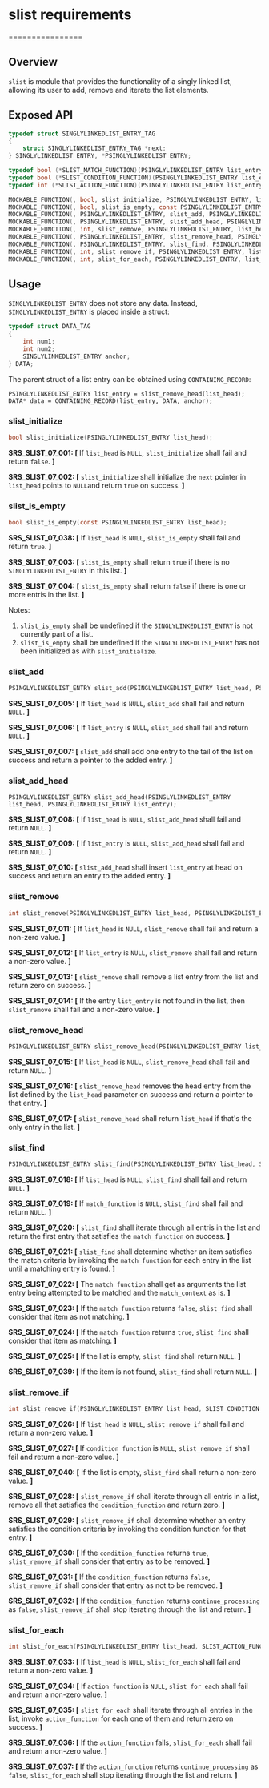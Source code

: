 # slist requirements
================

## Overview

`slist` is module that provides the functionality of a singly linked list, allowing its user to add, remove and iterate the list elements.

## Exposed API

```c
typedef struct SINGLYLINKEDLIST_ENTRY_TAG
{
    struct SINGLYLINKEDLIST_ENTRY_TAG *next;
} SINGLYLINKEDLIST_ENTRY, *PSINGLYLINKEDLIST_ENTRY;

typedef bool (*SLIST_MATCH_FUNCTION)(PSINGLYLINKEDLIST_ENTRY list_entry, const void* match_context);
typedef bool (*SLIST_CONDITION_FUNCTION)(PSINGLYLINKEDLIST_ENTRY list_entry, const void* match_context, bool* continue_processing);
typedef int (*SLIST_ACTION_FUNCTION)(PSINGLYLINKEDLIST_ENTRY list_entry, const void* action_context, bool* continue_processing);

MOCKABLE_FUNCTION(, bool, slist_initialize, PSINGLYLINKEDLIST_ENTRY, list_head);
MOCKABLE_FUNCTION(, bool, slist_is_empty, const PSINGLYLINKEDLIST_ENTRY, list_head);
MOCKABLE_FUNCTION(, PSINGLYLINKEDLIST_ENTRY, slist_add, PSINGLYLINKEDLIST_ENTRY, list_head, PSINGLYLINKEDLIST_ENTRY, list_entry);
MOCKABLE_FUNCTION(, PSINGLYLINKEDLIST_ENTRY, slist_add_head, PSINGLYLINKEDLIST_ENTRY, list_head, PSINGLYLINKEDLIST_ENTRY, list_entry);
MOCKABLE_FUNCTION(, int, slist_remove, PSINGLYLINKEDLIST_ENTRY, list_head, PSINGLYLINKEDLIST_ENTRY, list_entry);
MOCKABLE_FUNCTION(, PSINGLYLINKEDLIST_ENTRY, slist_remove_head, PSINGLYLINKEDLIST_ENTRY, list_head);
MOCKABLE_FUNCTION(, PSINGLYLINKEDLIST_ENTRY, slist_find, PSINGLYLINKEDLIST_ENTRY, list_head, SLIST_MATCH_FUNCTION, match_function, const void*, match_context);
MOCKABLE_FUNCTION(, int, slist_remove_if, PSINGLYLINKEDLIST_ENTRY, list_head, SLIST_CONDITION_FUNCTION, condition_function, const void*, match_context);
MOCKABLE_FUNCTION(, int, slist_for_each, PSINGLYLINKEDLIST_ENTRY, list_head, SLIST_ACTION_FUNCTION, action_function, const void*, action_context);

```
## Usage

`SINGLYLINKEDLIST_ENTRY` does not store any data. Instead, `SINGLYLINKEDLIST_ENTRY` is placed inside a struct:

```c
typedef struct DATA_TAG
{
    int num1;
    int num2;
    SINGLYLINKEDLIST_ENTRY anchor;
} DATA;
```

The parent struct of a list entry can be obtained using `CONTAINING_RECORD`:

```
PSINGLYLINKEDLIST_ENTRY list_entry = slist_remove_head(list_head);
DATA* data = CONTAINING_RECORD(list_entry, DATA, anchor);
```

### slist_initialize
```c
bool slist_initialize(PSINGLYLINKEDLIST_ENTRY list_head);
```

**SRS_SLIST_07_001: [** If `list_head` is `NULL`, `slist_initialize` shall fail and return `false`. **]**

**SRS_SLIST_07_002: [** `slist_initialize` shall initialize the `next` pointer in `list_head` points to `NULL`and return `true` on success.  **]**

### slist_is_empty
```c
bool slist_is_empty(const PSINGLYLINKEDLIST_ENTRY list_head);
```
**SRS_SLIST_07_038: [** If `list_head` is `NULL`, `slist_is_empty` shall fail and return `true`.  **]**

**SRS_SLIST_07_003: [** `slist_is_empty` shall return `true` if there is no `SINGLYLINKEDLIST_ENTRY` in this list. **]** 

**SRS_SLIST_07_004: [** `slist_is_empty` shall return `false` if there is one or more entris in the list. **]** 

Notes:
1. `slist_is_empty` shall be undefined if the `SINGLYLINKEDLIST_ENTRY` is not currently part of a list.
2. `slist_is_empty` shall be undefined if the `SINGLYLINKEDLIST_ENTRY` has not been initialized as with `slist_initialize`.

### slist_add
```c
PSINGLYLINKEDLIST_ENTRY slist_add(PSINGLYLINKEDLIST_ENTRY list_head, PSINGLYLINKEDLIST_ENTRY list_entry);
```

**SRS_SLIST_07_005: [** If `list_head` is `NULL`, `slist_add` shall fail and return `NULL`. **]**

**SRS_SLIST_07_006: [** If `list_entry` is `NULL`, `slist_add` shall fail and return `NULL`. **]**

**SRS_SLIST_07_007: [** `slist_add` shall add one entry to the tail of the list on success and return a pointer to the added entry. **]** 

### slist_add_head
```
PSINGLYLINKEDLIST_ENTRY slist_add_head(PSINGLYLINKEDLIST_ENTRY list_head, PSINGLYLINKEDLIST_ENTRY list_entry);
```

**SRS_SLIST_07_008: [** If `list_head` is `NULL`, `slist_add_head` shall fail and return `NULL`. **]** 

**SRS_SLIST_07_009: [** If `list_entry` is `NULL`, `slist_add_head` shall fail and return `NULL`. **]**

**SRS_SLIST_07_010: [** `slist_add_head` shall insert `list_entry` at head on success and return an entry to the added entry. **]** 

### slist_remove
```c
int slist_remove(PSINGLYLINKEDLIST_ENTRY list_head, PSINGLYLINKEDLIST_ENTRY list_entry);
```

**SRS_SLIST_07_011: [** If `list_head` is `NULL`, `slist_remove` shall fail and return a non-zero value.  **]**

**SRS_SLIST_07_012: [** If `list_entry` is `NULL`, `slist_remove` shall fail and return a non-zero value. **]**

**SRS_SLIST_07_013: [** `slist_remove` shall remove a list entry from the list and return zero on success. **]** 

**SRS_SLIST_07_014: [** If the entry `list_entry` is not found in the list, then `slist_remove` shall fail and a non-zero value. **]** 

### slist_remove_head
```c
PSINGLYLINKEDLIST_ENTRY slist_remove_head(PSINGLYLINKEDLIST_ENTRY list_head);
```

**SRS_SLIST_07_015: [** If `list_head` is `NULL`, `slist_remove_head` shall fail and return `NULL`.  **]**

**SRS_SLIST_07_016: [** `slist_remove_head` removes the head entry from the list defined by the `list_head` parameter on success and return a pointer to that entry. **]** 

**SRS_SLIST_07_017: [** `slist_remove_head` shall return `list_head` if that's the only entry in the list. **]** 

### slist_find
```c
PSINGLYLINKEDLIST_ENTRY slist_find(PSINGLYLINKEDLIST_ENTRY list_head, SLIST_MATCH_FUNCTION match_function, const void* match_context);
```

**SRS_SLIST_07_018: [** If `list_head` is `NULL`, `slist_find` shall fail and return `NULL`. **]**

**SRS_SLIST_07_019: [** If `match_function` is `NULL`, `slist_find` shall fail and return `NULL`. **]**

**SRS_SLIST_07_020: [** `slist_find` shall iterate through all entris in the list and return the first entry that satisfies the `match_function` on success. **]** 

**SRS_SLIST_07_021: [** `slist_find` shall determine whether an item satisfies the match criteria by invoking the `match_function` for each entry in the list until a matching entry is found. **]** 

**SRS_SLIST_07_022: [** The `match_function` shall get as arguments the list entry being attempted to be matched and the `match_context` as is.  **]**

**SRS_SLIST_07_023: [** If the `match_function` returns `false`, `slist_find` shall consider that item as not matching. **]** 

**SRS_SLIST_07_024: [** If the `match_function` returns `true`, `slist_find` shall consider that item as matching. **]** 

**SRS_SLIST_07_025: [** If the list is empty, `slist_find` shall return `NULL`. **]** 

**SRS_SLIST_07_039: [** If the item is not found, `slist_find` shall return `NULL`. **]**

### slist_remove_if
```c
int slist_remove_if(PSINGLYLINKEDLIST_ENTRY list_head, SLIST_CONDITION_FUNCTION condition_function, const void* match_context);
```

**SRS_SLIST_07_026: [** If `list_head` is `NULL`, `slist_remove_if` shall fail and return a non-zero value. **]**

**SRS_SLIST_07_027: [** If `condition_function` is `NULL`, `slist_remove_if` shall fail and return a non-zero value.  **]**

**SRS_SLIST_07_040: [** If the list is empty, `slist_find` shall return a non-zero value. **]**

**SRS_SLIST_07_028: [** `slist_remove_if` shall iterate through all entris in a list, remove all that satisfies the `condition_function` and return zero. **]** 

**SRS_SLIST_07_029: [** `slist_remove_if` shall determine whether an entry satisfies the condition criteria by invoking the condition function for that entry. **]** 

**SRS_SLIST_07_030: [** If the `condition_function` returns `true`, `slist_remove_if` shall consider that entry as to be removed. **]** 

**SRS_SLIST_07_031: [** If the `condition_function` returns `false`, `slist_remove_if` shall consider that entry as not to be removed. **]** 

**SRS_SLIST_07_032: [** If the `condition_function` returns `continue_processing` as `false`, `slist_remove_if` shall stop iterating through the list and return. **]** 

### slist_for_each
```c
int slist_for_each(PSINGLYLINKEDLIST_ENTRY list_head, SLIST_ACTION_FUNCTION action_function, void* action_context);
```

**SRS_SLIST_07_033: [** If `list_head` is `NULL`, `slist_for_each` shall fail and return a non-zero value. **]**

**SRS_SLIST_07_034: [** If `action_function` is `NULL`, `slist_for_each` shall fail and return a non-zero value. **]** 

**SRS_SLIST_07_035: [** `slist_for_each` shall iterate through all entries in the list, invoke `action_function` for each one of them and return zero on success.  **]**

**SRS_SLIST_07_036: [** If the `action_function` fails, `slist_for_each` shall fail and return a non-zero value. **]**

**SRS_SLIST_07_037: [** If the `action_function` returns `continue_processing` as `false`, `slist_for_each` shall stop iterating through the list and return. **]**  

